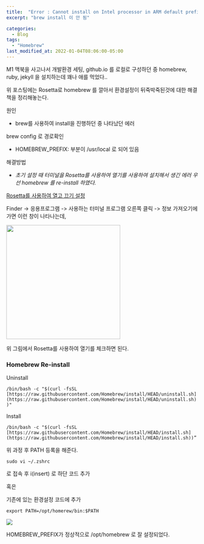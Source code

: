 ```yaml
---
title:  "Error : Cannot install on Intel processor in ARM default prefix (/opt/homebrew)!"
excerpt: "brew install 이 안 됨"

categories:
  - Blog
tags:
  - "Homebrew"
last_modified_at: 2022-01-04T08:06:00-05:00
---
```




M1 맥북을 사고나서 개발환경 세팅, github.io 를 로컬로 구성하던 중 homebrew, ruby, jekyll 을 설치하는데 꽤나 애를 먹었다..

위 포스팅에는 Rosetta로 homebrew 를 깔아서 환경설정이 뒤죽박죽된것에 대한 해결책을 정리해놓는다.

원인 
- brew를 사용하여 install을 진행하던 중 나타났던 에러


brew config 로 경로확인 

- HOMEBREW_PREFIX: 부분이 /usr/local 로 되어 있음

해결방법 

- *초기 설정 때 터미널을 Rosetta를 사용하여 열기를 사용하여 설치해서 생긴 에러
우선 homebrew 를 re-install 하였다.*



<u>Rosetta를 사용하여 열고 끄기 설정</u>

Finder -> 응용프로그램 -> 사용하는 터미널 프로그램 오른쪽 클릭 -> 정보 가져오기에 가면 이런 창이 나타나는데,

<img src="https://user-images.githubusercontent.com/76838814/148074692-25e54b47-716f-49db-a0e2-532e496be5c0.png" width='300'>

위 그림에서 Rosetta를 사용하여 열기를 체크하면 된다.

### Homebrew Re-install


Uninstall

```/bin/bash -c "$(curl -fsSL [https://raw.githubusercontent.com/Homebrew/install/HEAD/uninstall.sh](https://raw.githubusercontent.com/Homebrew/install/HEAD/uninstall.sh))"```

Install

```/bin/bash -c "$(curl -fsSL [https://raw.githubusercontent.com/Homebrew/install/HEAD/install.sh](https://raw.githubusercontent.com/Homebrew/install/HEAD/install.sh))”```


위 과정 후 PATH 등록을 해준다.

```sudo vi ~/.zshrc```

로 접속 후 i(insert) 로 하단 코드 추가

혹은

기존에 있는 환경설정 코드에 추가

```export PATH=/opt/homerew/bin:$PATH```

<img src="https://user-images.githubusercontent.com/76838814/148076625-8176f4da-3cad-4b81-bdb8-1fc56e68be0a.png">



HOMEBREW_PREFIX가 정상적으로 /opt/homebrew 로 잘 설정되었다.

